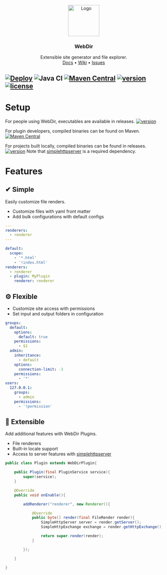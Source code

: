 <p align="center">
    <a href="https://github.com/Ktt-Development/webdir">
        <img src="https://raw.githubusercontent.com/Ktt-Development/webdir/main/icon.png" alt="Logo" width="100" height="100">
    </a>
    <h3 align="center">WebDir</h3>
    <p align="center">
        Extensible site generator and file explorer.
        <br />
        <a href="https://docs.kttdevelopment.com/webdir/">Docs</a>
        •
        <a href="https://wiki.kttdevelopment.com/webdir/">Wiki</a>
        •
        <a href="https://github.com/Ktt-Development/webdir/issues">Issues</a>
    </p>
</p>

[![Deploy](https://github.com/Ktt-Development/webdir/workflows/Deploy/badge.svg)](https://github.com/Ktt-Development/webdir/actions?query=workflow%3ADeploy)
![Java CI](https://github.com/Ktt-Development/webdir/workflows/Java%20CI/badge.svg)
[![Maven Central](https://img.shields.io/maven-central/v/com.kttdevelopment.webdir/webdir-api)](https://mvnrepository.com/artifact/com.kttdevelopment.webdir/webdir-api)
[![version](https://img.shields.io/github/v/release/Ktt-Development/webdir)](https://github.com/Ktt-Development/webdir/releases)
[![license](https://img.shields.io/github/license/Ktt-Development/webdir)](https://github.com/Ktt-Development/webdir/blob/main/LICENSE)
---

# Setup

For people using WebDir, executables are available in releases. [![version](https://img.shields.io/github/v/release/Ktt-Development/webdir)](https://github.com/Ktt-Development/webdir/releases)

For plugin developers, compiled binaries can be found on Maven. [![Maven Central](https://img.shields.io/maven-central/v/com.kttdevelopment.webdir/webdir-api)](https://mvnrepository.com/artifact/com.kttdevelopment.webdir/webdir-api) 

For projects built locally, compiled binaries can be found in releases. [![version](https://img.shields.io/github/v/release/Ktt-Development/webdir)](https://github.com/Ktt-Development/webdir/releases) 
Note that [simplehttpserver](https://github.com/Ktt-Development/simplehttpserver) is a required dependency.


# Features

## ✔ Simple

Easily customize file renders.

- Customize files with yaml front matter
- Add bulk configurations with default configs

```yml
---
renderers:
  - renderer
---
```
```yml
default:
  scope:
    - '*.html'
    - '!index.html'
renderers: 
  - renderer
  - plugin: MyPlugin
    renderer: renderer
```

## ⚙ Flexible

- Customize site access with permissions
- Set input and output folders in configuration

```yml
groups:
  default:
    options:
      default: true
    permissions:
      - $1
  admin:
    inheritance:
      - default
    options:
      connection-limit: -1
    permissions:
      - '*'
users:
  127.0.0.1:
    groups:
      - admin
    permissions:
      - '!permission'
```

## 🔌 Extensible

Add additional features with WebDir Plugins.
- File renderers
- Built-in locale support
- Access to server features with [simplehttpserver](https://github.com/Ktt-Development/simplehttpserver)

```java
public class Plugin extends WebDirPlugin{

    public Plugin(final PluginService service){
        super(service);
    }

    @Override
    public void onEnable(){

        addRenderer("renderer", new Renderer(){

            @Override
            public byte[] render(final FileRender render){
                SimpleHttpServer server = render.getServer();
                SimpleHttpExchange exchange = render.getHttpExchange();

                return super.render(render);
            }

        });

    }

}
```
